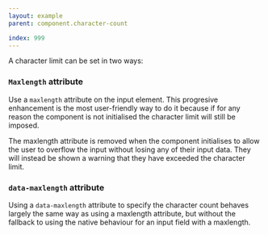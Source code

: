 ```yaml
---
layout: example
parent: component.character-count

index: 999
---
```

A character limit can be set in two ways:

### <code>Maxlength</code> attribute

Use a <code>maxlength</code> attribute on the input element. This progresive enhancement is the most user-friendly way to do it because if for any reason the component is not initialised the character limit will still be imposed.

The maxlength attribute is removed when the component initialises to allow the user to overflow the input without losing any of their input data. They will instead be shown a warning that they have exceeded the character limit.

### <code>data-maxlength</code> attribute

Using a <code>data-maxlength</code> attribute to specify the character count behaves largely the same way as using a maxlength attribute, but without the fallback to using the native behaviour for an input field with a maxlength.
